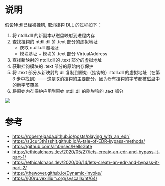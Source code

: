 # 说明
假设Ntdll已经被挂钩, 取消挂钩 DLL 的过程如下：
1. 将 ntdll.dll 的新副本从磁盘映射到进程内存
2. 查找挂钩的 ntdll.dll 的 .text 部分的虚拟地址
   - 获取 ntdll.dll 基地址
   - 模块基址 + 模块的 .text 部分 VirtualAddress
3. 查找新映射的 ntdll.dll 的 .text 部分的虚拟地址
4. 获取挂钩模块的 .text 部分的原始内存保护
5. 将 .text 部分从新映射的 dll 复制到原始（挂钩的）ntdll.dll 的虚拟地址（在第 3 步中找到）——这是取消挂钩的主要部分，因为所有挂钩的字节都被磁盘中的新字节覆盖
6. 将原始内存保护应用到原始 ntdll.dll 的刚脱钩的 .text 部分

![](https://gallery-1304405887.cos.ap-nanjing.myqcloud.com/markdownasdasNU1rdfsa.png)

# 参考

+ https://roberreigada.github.io/posts/playing_with_an_edr/
+ https://s3cur3th1ssh1t.github.io/A-tale-of-EDR-bypass-methods/
+ https://github.com/am0nsec/HellsGate
+ https://ethicalchaos.dev/2020/05/27/lets-create-an-edr-and-bypass-it-part-1/
+ https://ethicalchaos.dev/2020/06/14/lets-create-an-edr-and-bypass-it-part-2/
+ https://thewover.github.io/Dynamic-Invoke/
+ https://j00ru.vexillium.org/syscalls/nt/64/